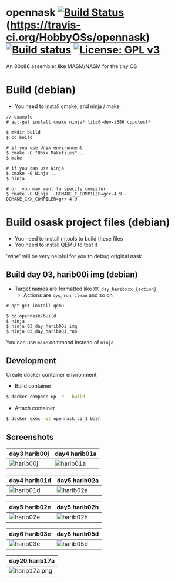 # opennask [![Build Status](https://travis-ci.com/HobbyOSs/opennask.svg?branch=master)](https://travis-ci.com/HobbyOSs/opennask) (https://travis-ci.org/HobbyOSs/opennask) [![Build status](https://ci.appveyor.com/api/projects/status/3y5g0uyrixr7ivgd?svg=true)](https://ci.appveyor.com/project/HobbyOSs/opennask) [![License: GPL v3](https://img.shields.io/badge/License-GPL%20v3-blue.svg)](http://www.gnu.org/licenses/gpl-3.0)
An 80x86 assembler like MASM/NASM for the tiny OS

# Build (debian)
* You need to install cmake, and ninja / make
```
// example
# apt-get install cmake ninja* libc6-dev-i386 cpputest*

$ mkdir build
$ cd build

# if you use Unix environment
$ cmake -G "Unix Makefiles" ..
$ make

# if you can use Ninja
$ cmake -G Ninja ..
$ ninja

# or, you may want to specify compiler
$ cmake -G Ninja  -DCMAKE_C_COMPILER=gcc-4.9 -DCMAKE_CXX_COMPILER=g++-4.9
```

# Build osask project files (debian)

* You need to install mtools to build these files
* You need to install QEMU to test it

'wine' will be very helpful for you to debug original nask

## Build day 03, harib00i img (debian)

* Target names are formatted like `XX_day_haribxxx_{action}`
    * Actions are `sys`, `run`, `clean` and so on

```
# apt-get install qemu

$ cd opennask/build
$ ninja
$ ninja 03_day_harib00i_img
$ ninja 03_day_harib00i_run
```

You can use `make` command instead of `ninja`


## Development

Create docker container environment

- Build container
```sh
$ docker-compose up -d --build
```

- Attach container
```sh
$ docker exec -it opennask_ci_1 bash
```


## Screenshots

| day3 harib00j | day4 harib01a |
|---------------|---------------|
|![harib00j](https://raw.githubusercontent.com/HobbyOSs/opennask/master/harib00j.png)|![harib01a](https://raw.githubusercontent.com/HobbyOSs/opennask/master/harib01a.png)|

| day4 harib01d | day5 harib02a |
|---------------|---------------|
|![harib01d](https://raw.githubusercontent.com/HobbyOSs/opennask/master/harib01d.png)|![harib02a](https://raw.githubusercontent.com/HobbyOSs/opennask/master/harib02a.png)|

| day5 harib02e | day5 harib02h |
|---------------|---------------|
|![harib02e](https://raw.githubusercontent.com/HobbyOSs/opennask/master/harib02e.png)|![harib02h](https://raw.githubusercontent.com/HobbyOSs/opennask/master/harib02h.png)|

| day6 harib03e | day8 harib05d |
|---------------|---------------|
|![harib03e](https://raw.githubusercontent.com/HobbyOSs/opennask/master/harib03e.png)|![harib05d](https://raw.githubusercontent.com/HobbyOSs/opennask/master/harib05d.png)|

| day20 harib17a |
|----------------|
|![harib17a.png](https://raw.githubusercontent.com/HobbyOSs/opennask/master/harib17a.png)|
